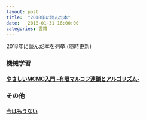 ```yaml
---
layout: post
title:  "2018年に読んだ本"
date:   2018-01-31 16:00:00
categories: 書籍
---
```


2018年に読んだ本を列挙.(随時更新)

### 機械学習

#### [やさしいMCMC入門 -有限マルコフ連鎖とアルゴリズム-](http://www.kyoritsu-pub.co.jp/bookdetail/9784320113145)

### その他

#### [今はもうない](https://www.amazon.co.jp/今はもうない-講談社文庫-森-博嗣/dp/4062730979)
